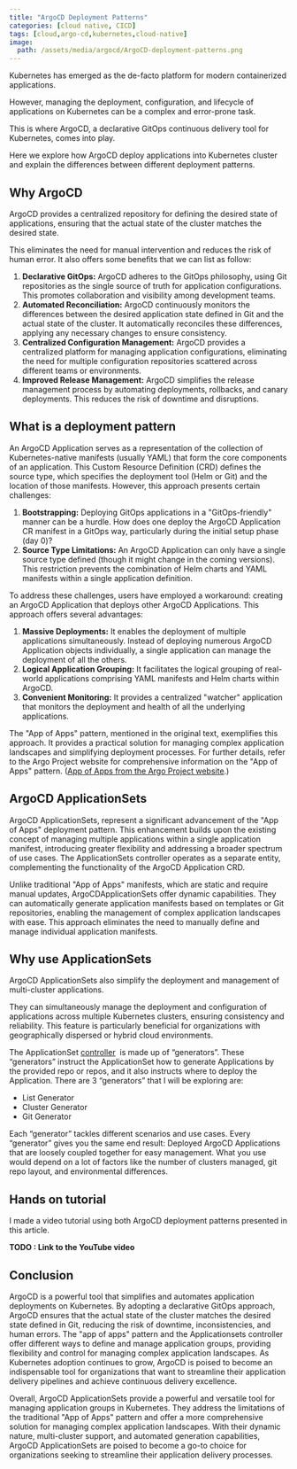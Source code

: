 ```yaml
---
title: "ArgoCD Deployment Patterns"
categories: [cloud native, CICD] 
tags: [cloud,argo-cd,kubernetes,cloud-native]
image:
  path: /assets/media/argocd/ArgoCD-deployment-patterns.png
---
```


Kubernetes has emerged as the de-facto platform for modern containerized applications.

However, managing the deployment, configuration, and lifecycle of applications on Kubernetes can be a complex and error-prone task.

This is where ArgoCD, a declarative GitOps continuous delivery tool for Kubernetes, comes into play.

Here we explore how ArgoCD deploy applications into Kubernetes cluster and explain the differences between different deployment patterns.

## Why ArgoCD

ArgoCD provides a centralized repository for defining the desired state of applications, ensuring that the actual state of the cluster matches the desired state.

This eliminates the need for manual intervention and reduces the risk of human error.
It also offers some benefits that we can list as follow:

1. **Declarative GitOps:** ArgoCD adheres to the GitOps philosophy, using Git repositories as the single source of truth for application configurations. This promotes collaboration and visibility among development teams.
2. **Automated Reconciliation:** ArgoCD continuously monitors the differences between the desired application state defined in Git and the actual state of the cluster. It automatically reconciles these differences, applying any necessary changes to ensure consistency.
3. **Centralized Configuration Management:** ArgoCD provides a centralized platform for managing application configurations, eliminating the need for multiple configuration repositories scattered across different teams or environments.
4. **Improved Release Management:** ArgoCD simplifies the release management process by automating deployments, rollbacks, and canary deployments. This reduces the risk of downtime and disruptions.

## What is a deployment pattern

An ArgoCD Application serves as a representation of the collection of Kubernetes-native manifests (usually YAML) that form the core components of an application. This Custom Resource Definition (CRD) defines the source type, which specifies the deployment tool (Helm or Git) and the location of those manifests. However, this approach presents certain challenges:

1. **Bootstrapping:** Deploying GitOps applications in a "GitOps-friendly" manner can be a hurdle. How does one deploy the ArgoCD Application CR manifest in a GitOps way, particularly during the initial setup phase (day 0)?
2. **Source Type Limitations:** An ArgoCD Application can only have a single source type defined (though it might change in the coming versions). This restriction prevents the combination of Helm charts and YAML manifests within a single application definition.

To address these challenges, users have employed a workaround: creating an ArgoCD Application that deploys other ArgoCD Applications. This approach offers several advantages:

1. **Massive Deployments:** It enables the deployment of multiple applications simultaneously. Instead of deploying numerous ArgoCD Application objects individually, a single application can manage the deployment of all the others.
2. **Logical Application Grouping:** It facilitates the logical grouping of real-world applications comprising YAML manifests and Helm charts within ArgoCD.
3. **Convenient Monitoring:** It provides a centralized "watcher" application that monitors the deployment and health of all the underlying applications.

The "App of Apps" pattern, mentioned in the original text, exemplifies this approach.
It provides a practical solution for managing complex application landscapes and simplifying deployment processes.
For further details, refer to the Argo Project website for comprehensive information on the "App of Apps" pattern. ([App of Apps from the Argo Project website](https://argoproj.github.io/argo-cd/operator-manual/cluster-bootstrapping/#app-of-apps-pattern).)

## ArgoCD ApplicationSets

ArgoCD ApplicationSets, represent a significant advancement of the "App of Apps" deployment pattern.
This enhancement builds upon the existing concept of managing multiple applications within a single application manifest, introducing greater flexibility and addressing a broader spectrum of use cases.
The ApplicationSets controller operates as a separate entity, complementing the functionality of the ArgoCD Application CRD.

Unlike traditional "App of Apps" manifests, which are static and require manual updates, ArgoCDApplicationSets offer dynamic capabilities.
They can automatically generate application manifests based on templates or Git repositories, enabling the management of complex application landscapes with ease.
This approach eliminates the need to manually define and manage individual application manifests.

## Why use ApplicationSets

ArgoCD ApplicationSets also simplify the deployment and management of multi-cluster applications.

They can simultaneously manage the deployment and configuration of applications across multiple Kubernetes clusters, ensuring consistency and reliability.
This feature is particularly beneficial for organizations with geographically dispersed or hybrid cloud environments.

The ApplicationSet [controller](https://argocd-applicationset.readthedocs.io/en/stable/#introduction) 
is made up of “generators”. These “generators” instruct the ApplicationSet how to generate Applications by the provided repo or repos, and it also instructs where to deploy the Application. There are 3 “generators” that I will be exploring are:

- List Generator
- Cluster Generator
- Git Generator

Each “generator” tackles different scenarios and use cases. Every “generator” gives you the same end result: Deployed ArgoCD Applications that are loosely coupled together for easy management. What you use would depend on a lot of factors like the number of clusters managed, git repo layout, and environmental differences.

## Hands on tutorial

I made a video tutorial using both ArgoCD deployment patterns presented in this article.

**TODO : Link to the YouTube video**

## Conclusion

ArgoCD is a powerful tool that simplifies and automates application deployments on Kubernetes. By adopting a declarative GitOps approach, ArgoCD ensures that the actual state of the cluster matches the desired state defined in Git, reducing the risk of downtime, inconsistencies, and human errors. The "app of apps" pattern and the Applicationsets controller offer different ways to define and manage application groups, providing flexibility and control for managing complex application landscapes. As Kubernetes adoption continues to grow, ArgoCD is poised to become an indispensable tool for organizations that want to streamline their application delivery pipelines and achieve continuous delivery excellence.

Overall, ArgoCD ApplicationSets provide a powerful and versatile tool for managing application groups in Kubernetes. They address the limitations of the traditional "App of Apps" pattern and offer a more comprehensive solution for managing complex application landscapes. With their dynamic nature, multi-cluster support, and automated generation capabilities, ArgoCD ApplicationSets are poised to become a go-to choice for organizations seeking to streamline their application delivery processes.